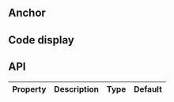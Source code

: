 ## Anchor

## Code display

## API

|Property|Description|Type|Default|
|:---|:-----|:----|:------|
